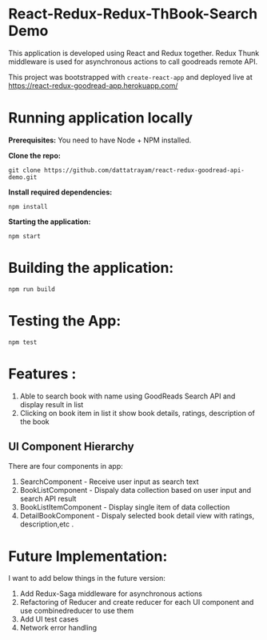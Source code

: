 # **React-Redux-Redux-ThBook-Search Demo**

This application is developed using React and Redux together. 
Redux Thunk middleware is used for asynchronous actions to call goodreads remote API.

This project was bootstrapped with `create-react-app` and deployed live at https://react-redux-goodread-app.herokuapp.com/

# Running application locally

**Prerequisites:** You need to have Node + NPM installed.

**Clone the repo:**

    git clone https://github.com/dattatrayam/react-redux-goodread-api-demo.git

**Install required dependencies:**

    npm install

**Starting the application:**

    npm start

# Building the application:

    npm run build

# Testing the App:
    npm test

# Features :
1. Able to search book with name using GoodReads Search API and display result in list
2. Clicking on book item in list it show book details, ratings, description of the book

## UI Component Hierarchy
There are four components in app:
1. SearchComponent -  Receive user input as search text
2. BookListComponent - Dispaly data collection based on user input and search API result
3. BookListItemComponent - Display single item of data collection
4. DetailBookComponent - Dispaly selected book detail view with ratings, description,etc
. 

# Future Implementation:
I want to add below things in the future version:
1. Add Redux-Saga middleware for asynchronous actions
2. Refactoring of Reducer and create reducer for each UI component and use combinedreducer to use them
3. Add UI test cases
4. Network error handling 
